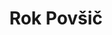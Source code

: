 ---
SICRIS: 15295
draft: false
fixName: rok_povšič
location: null
mailInfo: rok.povsic@fri.uni-lj.si
officeHours: null
profName: Rok Povšič
profTitle: Collaborator
telephoneInfo: null
title: Rok Povšič
---
